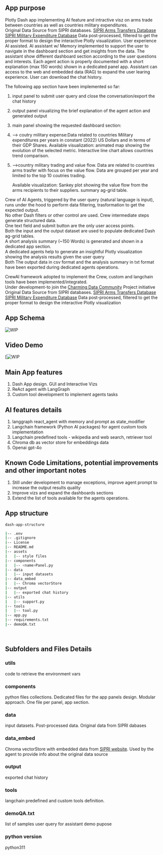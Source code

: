 ## App purpose
Plotly Dash app implementing AI feature and intractive visz on arms trade between countries as well as countries military expenditures.<br>
Original Data Source from SIPRI databases.
[SIPRI Arms Transfers Database](https://www.sipri.org/databases/armstransfers)
[SIPRI Military Expenditure Database](https://www.sipri.org/databases/milex)
Data post-processed, filtered to get the proper format to design the interactive Plotly visualization.
User experience AI assisted. AI assistant w/ Memory implemented to support the user to navigate in the dashboard section and get insights from the data.
The assistant show different dashboard section according to the user questions and interests. 
Each agent action is properly documented with a short explanation (max 150 words) shown in a dedicated panel app.
Assistant can access to the web and embedded data (RAG) to expand the user learing experience.
User can download the chat history.

The following app section have been implemented so far:
1) input panel to submit user query and close the conversation/export the chat history
2) output panel visualizing the brief explanation of the agent action and generated output
3) main panel showing the requested dashboard section:
4) --> coutry military expense:Data related to countries Military expenditures per years in constant (2022) US Dollars and in terms of their GDP Shares. Available visualization: animated map showing the evolution of the selected metric. Interactive line chart allows countries trend comparison.
5) -->country military trading and value flow. Data are related to countries arms trasfer with focus on the value flow. Data are grouped per year and limited to the top 10 coutries trading.  

    Available visualization: Sankey plot showing the value flow from the arms recipients to their suppliers. summary ag-grid table.
   
Crew of AI Agents, triggered by the user query (natural language is input), runs under the hood to perform data filtering, trasformation to get the expected output.<br>
No other Dash filters or other control are used. Crew intermediate steps generate structured data. <br>
One text field and submit button are the only user access points. <br>
Both the input and the output dataset are used to populate dedicated Dash ag-grid tables.<br>
A short analysis summary (~150 Words) is generated and shown in a dedicated app section. <br>
A dedicated agents help to generate an insightful Plotly visualization showing the analysis results given the user query <br>
Both The output data in csv format and  the analysis summary in txt format have been exported during dedicated agents operations.

CrewAI framework adopted to implement the Crew, custom and langchain tools have been implemented/integrated.<br>
Under development-to join the [Charming Data Community](https://charming-data.circle.so/) Project initiative <br>
Original Data Source from SIPRI databases.
[SIPRI Arms Transfers Database](https://www.sipri.org/databases/armstransfers)
[SIPRI Military Expenditure Database](https://www.sipri.org/databases/milex)
Data post-processed, filtered to get the proper format to design the interactive Plotly visualization


## App Schema
![WIP]()

## Video Demo
[![WIP]()

## Main App features
1. Dash App design. GUI and Interactive Vizs
2. ReAct agent  with LangGraph
3. Custom tool development to implement agents tasks <br>

## AI features details
1. langgraph react_agent with memory and prompt as state_modifier
2. Langchain framework (Python AI packages) for agent custom tools implementation
3. Langchain predefined tools  - wikipedia and web search, retriever tool
4. Chroma db as vector store for embeddings data 
5. Openai gpt-4o

## Known Code Limitations, potential improvements and  other important notes
1. Still under development to manage exceptions, improve agent prompt to increase the output results quality<br>
2. Improve vizs and expand the dashboards sections
3. Extend the list of tools available for the agents operations.


## App structure

```bash
dash-app-structure

|-- .env
|-- .gitignore
|-- License
|-- README.md
|-- assets
|   |-- style files
|-- components
|   |-- <name>Panel.py
|-- data
|   |-- input datasets
|-- data_embed
|   |-- Chroma vectorStore
|-- output
|   |-- exported chat history
|-- utils
|   |-- support.py
|-- tools
|   |-- tool.py
|-- app.py
|-- requirements.txt
|-- demoQA.txt


```

<br>

## Subfolders and Files Details
### utils
code to retrieve the environment vars
### components
python files collections. Dedicated files for the app panels design. 
Modular approach. One file per panel, app section.
### data
input datasets. Post-processed data. Original data from SIPRI dabases
### data_embed
Chroma vectorStore with embedded data from [SIPRI website](https://www.sipri.org/databases).
Used by the agent to provide info about the original data source
### output
exported chat history
### tools
langchain predefined and custom tools definition.
### demoQA.txt
list of samples user query for assistant demo pupose
### python version
python311
